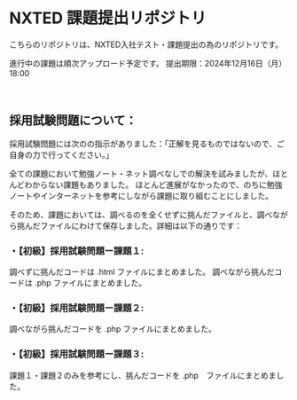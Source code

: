 # NXTED 課題提出リポジトリ

こちらのリポジトリは、NXTED入社テスト・課題提出の為のリポジトリです。

進行中の課題は順次アップロード予定です。
提出期限：2024年12月16日（月）18:00

<br>

## 採用試験問題について：

採用試験問題には次のの指示がありました：「正解を見るものではないので、ご自身の力で行ってください。」

全ての課題において勉強ノート・ネット調べなしでの解決を試みましたが、ほとんどわからない課題もありました。
ほとんど進展がなかったので、のちに勉強ノートやインターネットを参考にしながら課題に取り組むことにしました。

そのため、課題においては、調べるのを全くせずに挑んだファイルと、調べながら挑んだファイルにわけて保存しました。詳細は以下の通りです：

### ・【初級】採用試験問題ー課題１:

調べずに挑んだコードは .html ファイルにまとめました。
調べながら挑んだコードは .php ファイルにまとめました。

### ・【初級】採用試験問題ー課題２:

調べながら挑んだコードを .php ファイルにまとめました。

### ・【初級】採用試験問題ー課題３:

課題１・課題２のみを参考にし、挑んだコードを .php　ファイルにまとめました。